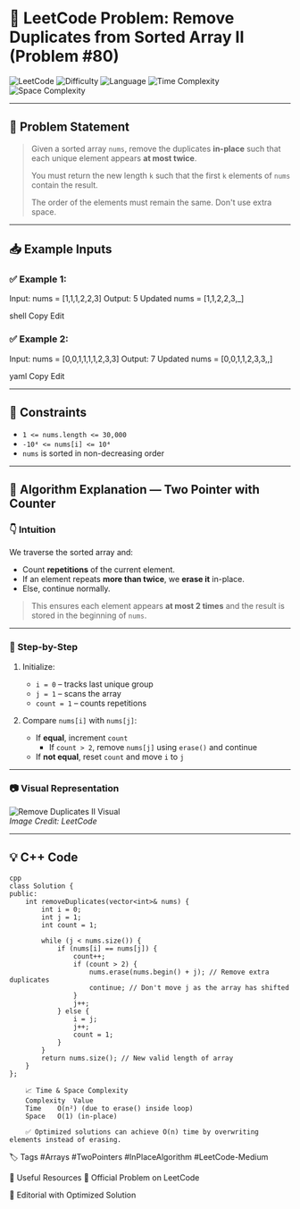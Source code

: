 # 🔁 LeetCode Problem: Remove Duplicates from Sorted Array II (Problem #80)

![LeetCode](https://img.shields.io/badge/LeetCode-Remove%20Duplicates%20II-orange)
![Difficulty](https://img.shields.io/badge/Difficulty-Medium-yellow)
![Language](https://img.shields.io/badge/Language-C%2B%2B-blue)
![Time Complexity](https://img.shields.io/badge/Time%20Complexity-O(n)-brightgreen)
![Space Complexity](https://img.shields.io/badge/Space%20Complexity-O(1)-blueviolet)

---

## 📘 Problem Statement

> Given a sorted array `nums`, remove the duplicates **in-place** such that each unique element appears **at most twice**.
>
> You must return the new length `k` such that the first `k` elements of `nums` contain the result.
>
> The order of the elements must remain the same. Don't use extra space.

---

## 📥 Example Inputs

### ✅ Example 1:
Input: nums = [1,1,1,2,2,3]
Output: 5
Updated nums = [1,1,2,2,3,_]

shell
Copy
Edit

### ✅ Example 2:
Input: nums = [0,0,1,1,1,1,2,3,3]
Output: 7
Updated nums = [0,0,1,1,2,3,3,,]

yaml
Copy
Edit

---

## 📌 Constraints

- `1 <= nums.length <= 30,000`
- `-10⁴ <= nums[i] <= 10⁴`
- `nums` is sorted in non-decreasing order

---

## 🧠 Algorithm Explanation — **Two Pointer with Counter**

### 👇 Intuition

We traverse the sorted array and:
- Count **repetitions** of the current element.
- If an element repeats **more than twice**, we **erase it** in-place.
- Else, continue normally.

> This ensures each element appears **at most 2 times** and the result is stored in the beginning of `nums`.

---

### 🧮 Step-by-Step

1. Initialize:
   - `i = 0` – tracks last unique group
   - `j = 1` – scans the array
   - `count = 1` – counts repetitions

2. Compare `nums[i]` with `nums[j]`:
   - If **equal**, increment `count`
     - If `count > 2`, remove `nums[j]` using `erase()` and continue
   - If **not equal**, reset `count` and move `i` to `j`

---

### 📷 Visual Representation

![Remove Duplicates II Visual](https://assets.leetcode.com/users/images/6f89b109-bdb3-4d45-ae00-0d7d1ebba1f0_1678895039.1268678.png)  
_Image Credit: LeetCode_

---

## 💡 C++ Code

```
cpp
class Solution {
public:
    int removeDuplicates(vector<int>& nums) {
        int i = 0;
        int j = 1;
        int count = 1;

        while (j < nums.size()) {
            if (nums[i] == nums[j]) {
                count++;
                if (count > 2) {
                    nums.erase(nums.begin() + j); // Remove extra duplicates
                    continue; // Don't move j as the array has shifted
                }
                j++;
            } else {
                i = j;
                j++;
                count = 1;
            }
        }
        return nums.size(); // New valid length of array
    }
};
```
```
    📈 Time & Space Complexity
    Complexity	Value
    Time	O(n²) (due to erase() inside loop)
    Space	O(1) (in-place)

    ✅ Optimized solutions can achieve O(n) time by overwriting elements instead of erasing.
```

🏷 Tags
#Arrays #TwoPointers #InPlaceAlgorithm #LeetCode-Medium

🔗 Useful Resources
🔸 Official Problem on LeetCode

📘 Editorial with Optimized Solution